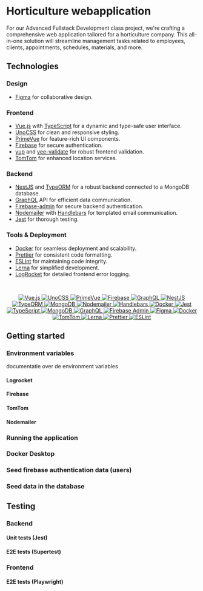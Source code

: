 # Horticulture webapplication

For our Advanced Fullstack Development class project, we're crafting a comprehensive web application tailored for a horticulture company. This all-in-one solution will streamline management tasks related to employees, clients, appointments, schedules, materials, and more.

## Technologies

### Design
- [Figma](https://www.figma.com/) for collaborative design.

### Frontend
- [Vue.js](https://vuejs.org/) with [TypeScript](https://www.typescriptlang.org/) for a dynamic and type-safe user interface.
- [UnoCSS](https://tailwindcss.com/) for clean and responsive styling.
- [PrimeVue](https://primefaces.org/primevue/showcase/#/) for feature-rich UI components.
- [Firebase](https://firebase.google.com/) for secure authentication.
- [yup](https://github.com/jquense/yup) and [vee-validate](https://vee-validate.logaretm.com/v4/) for robust frontend validation.
- [TomTom](https://www.tomtom.com/en_gb/) for enhanced location services.


### Backend
- [NestJS](https://nestjs.com/) and [TypeORM](https://typeorm.io/) for a robust backend connected to a MongoDB database.
- [GraphQL](https://graphql.org/) API for efficient data communication.
- [Firebase-admin](https://firebase.google.com/docs/admin/setup) for secure backend authentication.
- [Nodemailer](https://nodemailer.com/about/) with [Handlebars](https://handlebarsjs.com/) for templated email communication.
- [Jest](https://jestjs.io/) for thorough testing.


### Tools & Deployment
- [Docker](https://www.docker.com/) for seamless deployment and scalability.
- [Prettier](https://prettier.io/) for consistent code formatting.
- [ESLint](https://eslint.org/) for maintaining code integrity.
- [Lerna](https://lerna.js.org/) for simplified development.
- [LogRocket](https://logrocket.com/) for detailed frontend error logging.


<br/>
<p align="center">
  <a href="https://vuejs.org/" target="blank">
    <img src="https://img.shields.io/badge/Vue.js-4FC08D?style=for-the-badge&logo=vue.js&logoColor=white" alt="Vue.js"/>
  </a>
  <a href="https://tailwindcss.com/" target="blank">
    <img src="https://img.shields.io/badge/UnoCSS-38B2AC?style=for-the-badge&logo=tailwind-css&logoColor=white" alt="UnoCSS"/>
  </a>
  <a href="https://primefaces.org/primevue/showcase/#/" target="blank">
    <img src="https://img.shields.io/badge/PrimeVue-0F4B6E?style=for-the-badge&logo=primevue&logoColor=white" alt="PrimeVue"/>
  </a>
  <a href="https://firebase.google.com/" target="blank">
    <img src="https://img.shields.io/badge/Firebase-FFCA28?style=for-the-badge&logo=firebase&logoColor=black" alt="Firebase"/>
  </a>
  <a href="https://graphql.org/" target="blank">
    <img src="https://img.shields.io/badge/GraphQL-E434AA?style=for-the-badge&logo=graphql&logoColor=white" alt="GraphQL"/>
  </a>
  <a href="https://nestjs.com/" target="blank">
    <img src="https://img.shields.io/badge/NestJS-E0234E?style=for-the-badge&logo=nestjs&logoColor=white" alt="NestJS"/>
  </a>
  <a href="https://typeorm.io/" target="blank">
    <img src="https://img.shields.io/badge/TypeORM-376DCC?style=for-the-badge&logo=typeorm&logoColor=white" alt="TypeORM"/>
  </a>
  <a href="https://mongodb.com/" target="blank">
    <img src="https://img.shields.io/badge/MongoDB-47A248?style=for-the-badge&logo=mongodb&logoColor=white" alt="MongoDB"/>
  </a>
  <a href="https://nodemailer.com/about/" target="blank">
    <img src="https://img.shields.io/badge/Nodemailer-339933?style=for-the-badge&logo=nodemailer&logoColor=white" alt="Nodemailer"/>
  </a>
  <a href="https://handlebarsjs.com/" target="blank">
    <img src="https://img.shields.io/badge/Handlebars-F0772B?style=for-the-badge&logo=handlebars&logoColor=white" alt="Handlebars"/>
  </a>
  <a href="https://www.docker.com/" target="blank">
    <img src="https://img.shields.io/badge/Docker-2496ED?style=for-the-badge&logo=docker&logoColor=white" alt="Docker"/>
  </a>
  <a href="https://jestjs.io/" target="blank">
    <img src="https://img.shields.io/badge/Jest-C21325?style=for-the-badge&logo=jest&logoColor=white" alt="Jest"/>
  </a>
  <a href="https://www.typescriptlang.org/" target="blank">
    <img src="https://img.shields.io/badge/TypeScript-3178C6?style=for-the-badge&logo=typescript&logoColor=white" alt="TypeScript"/>
  </a>
  <a href="https://www.mongodb.com/" target="blank">
    <img src="https://img.shields.io/badge/MongoDB-47A248?style=for-the-badge&logo=mongodb&logoColor=white" alt="MongoDB"/>
  </a>
  <a href="https://graphql.org/" target="blank">
    <img src="https://img.shields.io/badge/GraphQL-E10098?style=for-the-badge&logo=graphql&logoColor=white" alt="GraphQL"/>
  </a>
  <a href="https://firebase.google.com/docs/admin/setup" target="blank">
    <img src="https://img.shields.io/badge/Firebase_Admin-FFCA28?style=for-the-badge&logo=firebase&logoColor=black" alt="Firebase Admin"/>
  </a>
  <a href="https://www.figma.com/" target="blank">
    <img src="https://img.shields.io/badge/Figma-F24E1E?style=for-the-badge&logo=figma&logoColor=white" alt="Figma"/>
  </a>
  <a href="https://www.docker.com/" target="blank">
    <img src="https://img.shields.io/badge/Docker-2496ED?style=for-the-badge&logo=docker&logoColor=white" alt="Docker"/>
  </a>
  <a href="https://www.tomtom.com/en_gb/" target="blank">
    <img src="https://img.shields.io/badge/TomTom-EC482F?style=for-the-badge&logo=tomtom&logoColor=white" alt="TomTom"/>
  </a>
  <a href="https://lerna.js.org/" target="blank">
    <img src="https://img.shields.io/badge/Lerna-1877F2?style=for-the-badge&logo=lerna&logoColor=white" alt="Lerna"/>
  </a>
  <a href="https://prettier.io/" target="blank">
    <img src="https://img.shields.io/badge/Prettier-F7B93E?style=for-the-badge&logo=prettier&logoColor=black" alt="Prettier"/>
  </a>
  <a href="https://eslint.org/" target="blank">
    <img src="https://img.shields.io/badge/ESLint-4B32C3?style=for-the-badge&logo=eslint&logoColor=white" alt="ESLint"/>
  </a>
</p>


## Getting started

### Environment variables

documentatie over de environment variables

#### Logrocket

#### Firebase

#### TomTom

#### Nodemailer


### Running the application 

### Docker Desktop

### Seed firebase authentication data (users)

### Seed data in the database



## Testing

### Backend

#### Unit tests (Jest)

#### E2E tests (Supertest)

### Frontend

#### E2E tests (Playwright)




